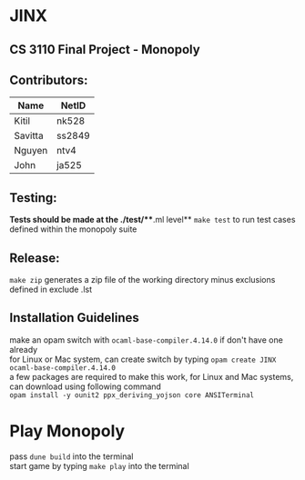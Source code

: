# JINX

## CS 3110 Final Project - Monopoly

## Contributors:

| Name    | NetID  |
| ------- | ------ |
| Kitil   | nk528  |
| Savitta | ss2849 |
| Nguyen  | ntv4   |
| John    | ja525  |

## Testing:

**Tests should be made at the ./test/\*\***.ml level\*\*
`make test` to run test cases defined within the monopoly suite

## Release:

`make zip` generates a zip file of the working directory minus exclusions defined in exclude .lst

## Installation Guidelines

make an opam switch with `ocaml-base-compiler.4.14.0` if don't have one already <br>
for Linux or Mac system, can create switch by typing `opam create JINX ocaml-base-compiler.4.14.0` <br>
a few packages are required to make this work, for Linux and Mac systems, can download using following command <br>
`opam install -y ounit2 ppx_deriving_yojson core ANSITerminal` <br>

# Play Monopoly

pass `dune build` into the terminal <br>
start game by typing `make play` into the terminal

